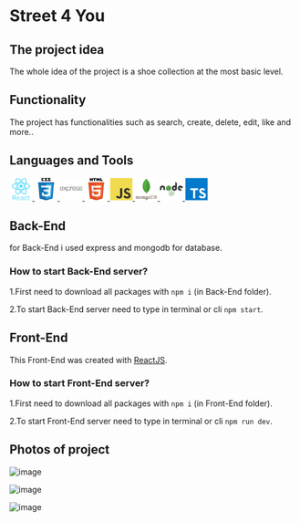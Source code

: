 # Street 4 You

## The project idea
The whole idea of ​​the project is a shoe collection at the most basic level.

## Functionality
The project has functionalities such as search, create, delete, edit, like and more..

## Languages and Tools
<p align="left"></a> <a href="https://reactjs.org/" target="_blank" rel="noreferrer"> <img src="https://raw.githubusercontent.com/devicons/devicon/master/icons/react/react-original-wordmark.svg" alt="react" width="40" height="40"/> </a> <a href="https://www.w3schools.com/css/" target="_blank" rel="noreferrer"> <img src="https://raw.githubusercontent.com/devicons/devicon/master/icons/css3/css3-original-wordmark.svg" alt="css3" width="40" height="40"/> </a> <a href="https://expressjs.com" target="_blank" rel="noreferrer"> <img src="https://raw.githubusercontent.com/devicons/devicon/master/icons/express/express-original-wordmark.svg" alt="express" width="40" height="40"/> </a> <a href="https://www.w3.org/html/" target="_blank" rel="noreferrer"> <img src="https://raw.githubusercontent.com/devicons/devicon/master/icons/html5/html5-original-wordmark.svg" alt="html5" width="40" height="40"/> </a> <a href="https://developer.mozilla.org/en-US/docs/Web/JavaScript" target="_blank" rel="noreferrer"> <img src="https://raw.githubusercontent.com/devicons/devicon/master/icons/javascript/javascript-original.svg" alt="javascript" width="40" height="40"/> </a> <a href="https://www.mongodb.com/" target="_blank" rel="noreferrer"> <img src="https://raw.githubusercontent.com/devicons/devicon/master/icons/mongodb/mongodb-original-wordmark.svg" alt="mongodb" width="40" height="40"/> </a> <a href="https://nodejs.org" target="_blank" rel="noreferrer"> <img src="https://raw.githubusercontent.com/devicons/devicon/master/icons/nodejs/nodejs-original-wordmark.svg" alt="nodejs" width="40" height="40"/> </a> <a href="https://www.typescriptlang.org/" target="_blank" rel="noreferrer"> <img src="https://raw.githubusercontent.com/devicons/devicon/master/icons/typescript/typescript-original.svg" alt="typescript" width="40" height="40"/> </a> </p>

## Back-End
for Back-End i used express and mongodb for database.


### How to start Back-End server?
1.First need to download all packages with `npm i` (in Back-End folder). 

2.To start Back-End server need to type in terminal or cli `npm start`.

## Front-End
This Front-End was created with [ReactJS](https://github.com/facebook/react).


### How to start Front-End server?
1.First need to download all packages with `npm i` (in Front-End folder).

2.To start Front-End server need to type in terminal or cli `npm run dev`.

## Photos of project

![image](https://github.com/user-attachments/assets/88681069-f813-410a-afba-d94255489551)

![image](https://github.com/user-attachments/assets/bdac4f06-6a3e-49ce-a6f1-25c8b8741b31)

![image](https://github.com/user-attachments/assets/4b1bf015-e67d-4c37-92f1-11fba76ed19f)

